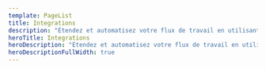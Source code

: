 ```yaml
---
template: PageList
title: Integrations
description: "Étendez et automatisez votre flux de travail en utilisant des intégrations pour vos outils préférés."
heroTitle: Integrations
heroDescription: "Étendez et automatisez votre flux de travail en utilisant des intégrations pour vos outils préférés."
heroDescriptionFullWidth: true
---
```

